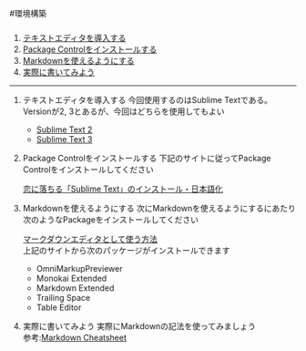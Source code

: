 #環境構築

###
1. [テキストエディタを導入する](#sec1)
2. [Package Controlをインストールする](#sec2)
3. [Markdownを使えるようにする](#sec3)
4. [実際に書いてみよう](#sec4)

***


1. <a id="#sec1"></a>テキストエディタを導入する
今回使用するのはSublime Textである。Versionが2, 3とあるが、今回はどちらを使用してもよい  

	- [Sublime Text 2](http://www.sublimetext.com/2)
	- [Sublime Text 3](http://www.sublimetext.com/3)

2. <a id="#sec2"></a>Package Controlをインストールする
下記のサイトに従ってPackage Controlをインストールしてください  

	[恋に落ちる「Sublime Text」のインストール・日本語化](http://webmem.hatenablog.com/entry/sublime-text)

3. <a id="#sec3"></a>Markdownを使えるようにする
次にMarkdownを使えるようにするにあたり次のようなPackageをインストールしてください  

	[マークダウンエディタとして使う方法](http://futago-life.com/sublime-text3-wiki/how-to/markdown)  
	上記のサイトから次のパッケージがインストールできます  

	- OmniMarkupPreviewer  
	- Monokai Extended  
	- Markdown Extended  
	- Trailing Space  
	- Table Editor  

4. <a id="#sec4"></a>実際に書いてみよう
実際にMarkdownの記法を使ってみましょう  
参考:[Markdown Cheatsheet](https://github.com/adam-p/markdown-here/wiki/Markdown-Cheatsheet#headers)  